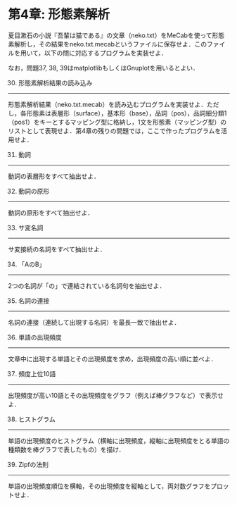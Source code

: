 第4章: 形態素解析
===
夏目漱石の小説『吾輩は猫である』の文章（neko.txt）をMeCabを使って形態素解析し，その結果をneko.txt.mecabというファイルに保存せよ．このファイルを用いて，以下の問に対応するプログラムを実装せよ．

なお，問題37, 38, 39はmatplotlibもしくはGnuplotを用いるとよい．

30. 形態素解析結果の読み込み
---
形態素解析結果（neko.txt.mecab）を読み込むプログラムを実装せよ．ただし，各形態素は表層形（surface），基本形（base），品詞（pos），品詞細分類1（pos1）をキーとするマッピング型に格納し，1文を形態素（マッピング型）のリストとして表現せよ．第4章の残りの問題では，ここで作ったプログラムを活用せよ．

31. 動詞
---
動詞の表層形をすべて抽出せよ．

32. 動詞の原形
---
動詞の原形をすべて抽出せよ．

33. サ変名詞
---
サ変接続の名詞をすべて抽出せよ．

34. 「AのB」
---
2つの名詞が「の」で連結されている名詞句を抽出せよ．

35. 名詞の連接
---
名詞の連接（連続して出現する名詞）を最長一致で抽出せよ．

36. 単語の出現頻度
---
文章中に出現する単語とその出現頻度を求め，出現頻度の高い順に並べよ．

37. 頻度上位10語
---
出現頻度が高い10語とその出現頻度をグラフ（例えば棒グラフなど）で表示せよ．

38. ヒストグラム
---
単語の出現頻度のヒストグラム（横軸に出現頻度，縦軸に出現頻度をとる単語の種類数を棒グラフで表したもの）を描け．

39. Zipfの法則
---
単語の出現頻度順位を横軸，その出現頻度を縦軸として，両対数グラフをプロットせよ．